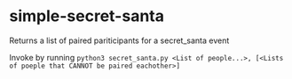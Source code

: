 # simple-secret-santa

Returns a list of paired pariticipants for a secret_santa event

Invoke by running
`python3 secret_santa.py <List of people...>, [<Lists of poeple that CANNOT be paired eachother>]`
